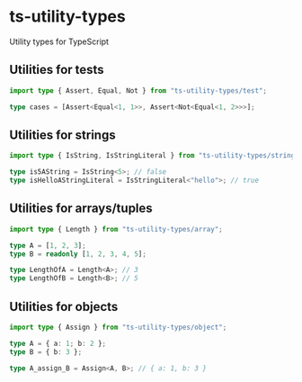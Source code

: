 # ts-utility-types

Utility types for TypeScript

## Utilities for tests

```ts
import type { Assert, Equal, Not } from "ts-utility-types/test";

type cases = [Assert<Equal<1, 1>>, Assert<Not<Equal<1, 2>>>];
```

## Utilities for strings

```ts
import type { IsString, IsStringLiteral } from "ts-utility-types/string";

type is5AString = IsString<5>; // false
type isHelloAStringLiteral = IsStringLiteral<"hello">; // true
```

## Utilities for arrays/tuples

```ts
import type { Length } from "ts-utility-types/array";

type A = [1, 2, 3];
type B = readonly [1, 2, 3, 4, 5];

type LengthOfA = Length<A>; // 3
type LengthOfB = Length<B>; // 5
```

## Utilities for objects

```ts
import type { Assign } from "ts-utility-types/object";

type A = { a: 1; b: 2 };
type B = { b: 3 };

type A_assign_B = Assign<A, B>; // { a: 1, b: 3 }
```
